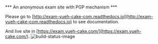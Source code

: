 *** An anonymous exam site with PGP mechanism ***

Please go to [http://exam-yueh-cake-com.readthedocs.io](http://exam-yueh-cake-com.readthedocs.io) to see documentation.

And live site in [https://exam.yueh-cake.com/](https://exam.yueh-cake.com/). ![build-status-image]

[build-status-image]: https://codebuild.us-west-2.amazonaws.com/badges?uuid=eyJlbmNyeXB0ZWREYXRhIjoiaFRscVlZNjBWYlVkaVg4Z21BK0gyZHBuOUFZUlRXUlNmK1RmdTl4OE1ZdXhIdXY3dTBxalA5cklqVFhWSFB4emlYNmVZOGxCS1FabytPN2dEaEl2aHMwPSIsIml2UGFyYW1ldGVyU3BlYyI6IldSdU5aS2RpS1FGcXo1Y0giLCJtYXRlcmlhbFNldFNlcmlhbCI6MX0%3D&branch=master

